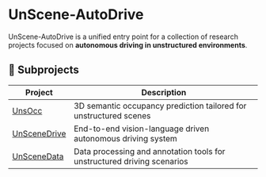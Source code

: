 # UnScene-AutoDrive

UnScene-AutoDrive is a unified entry point for a collection of research projects focused on **autonomous driving in unstructured environments**.

## 🔗 Subprojects

| Project | Description |
|--------|-------------|
| [UnsOcc](https://github.com/your-org/UnsOcc) | 3D semantic occupancy prediction tailored for unstructured scenes |
| [UnSceneDrive](https://github.com/your-org/UnSceneDrive) | End-to-end vision-language driven autonomous driving system |
| [UnSceneData](https://github.com/your-org/UnSceneData) | Data processing and annotation tools for unstructured driving scenarios |
